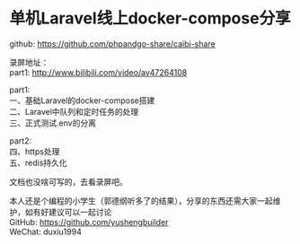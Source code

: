 # 单机Laravel线上docker-compose分享

github: https://github.com/phpandgo-share/caibi-share 

录屏地址： \
part1: http://www.bilibili.com/video/av47264108  


part1: \
一、基础Laravel的docker-compose搭建 \
二、Laravel中队列和定时任务的处理 \
三、正式测试.env的分离 

part2: \
四、https处理 \
五、redis持久化 
    
 
文档也没啥可写的，去看录屏吧。


本人还是个编程的小学生（郭德纲听多了的结果），分享的东西还需大家一起维护，如有好建议可以一起讨论 \
GitHub: https://github.com/yushengbuilder \
WeChat: duxiu1994
